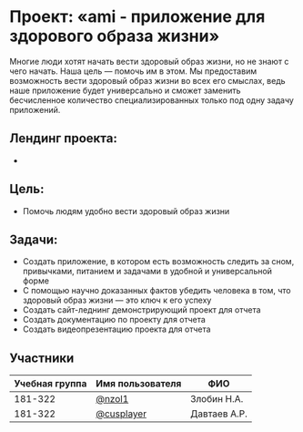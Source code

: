 # Проект: «ami - приложение для здорового образа жизни»

Многие люди хотят начать вести здоровый образ жизни, но не знают с чего начать. Наша цель — помочь им в этом. Мы предоставим возможность вести здоровый образ жизни во всех его смыслах, ведь наше приложение будет универсально и сможет заменить бесчисленное количество специализированных только под одну задачу приложений. 

## Лендинг проекта:

-

## Цель:
- Помочь людям удобно вести здоровый образ жизни

## Задачи:
- Создать приложение, в котором есть возможность следить за сном, привычками, питанием и задачами в удобной и универсальной форме
- С помощью научно доказанных фактов убедить человека в том, что здоровый образ жизни — это ключ к его успеху
- Создать сайт-леднинг демонстрирующий проект для отчета
- Создать документацию по проекту для отчета
- Создать видеопрезентацию проекта для отчета

## Участники

| Учебная группа | Имя пользователя                                          | ФИО                      |
|----------------|-----------------------------------------------------------|--------------------------|
| 181-322        | [@nzol1](https://github.com/nzol1)                        | Злобин Н.А.              |
| 181-322        | [@cusplayer](https://github.com/cusplayer)                | Давтаев А.Р.             |
